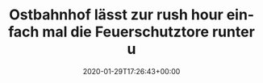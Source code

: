 ---
retweeted: false
source: <a href="http://www.samruston.co.uk" rel="nofollow">Flamingo for Android</a>
entities:
  hashtags: []
  symbols: []
  user_mentions: []
  urls: []
display_text_range:
- '0'
- '173'
favorite_count: '7'
id_str: '1222571788921704449'
truncated: false
retweet_count: '0'
id: '1222571788921704449'
created_at: Wed Jan 29 17:26:43 +0000 2020
favorited: false
full_text: |-
  Ostbahnhof lässt zur rush hour einfach mal die Feuerschutztore runter und schaltet die Entrauchungsanlage an.

  So schlecht riecht der Le Crobag Kaffee jetzt aber auch nicht.
lang: de
tags:
- pesos/twitter
date: '2020-01-29T17:26:43+00:00'
src: https://twitter.com/bascht/status/1222571788921704449
original_url: https://twitter.com/bascht/status/1222571788921704449
type: twitter_tweet
text: |-
  Ostbahnhof lässt zur rush hour einfach mal die Feuerschutztore runter und schaltet die Entrauchungsanlage an.

  So schlecht riecht der Le Crobag Kaffee jetzt aber auch nicht.
title: Ostbahnhof lässt zur rush hour einfach mal die Feuerschutztore runter u

---
